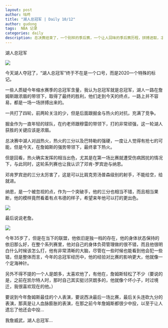 ```yaml
---
layout: post
author: 咕咚
title: "湖人总冠军 | Daily 10/12"
author: gudong
tags:  NBA 记录
categories: daily
description: 总决赛结束了，一个别样的季后赛，一个让人回味的季后赛历程，拼搏进取，才能不断向前。
---
```


湖人总冠军

![](https://cdn.jsdelivr.net/gh/maoruibin/assets@develop/2020/10/12/20201012220131636.jpg)

今天湖人夺冠了，“湖人总冠军”终于不在是一个口号，而是2020一个特殊的标记。

一些人质疑今年缩水赛季的总冠军含量，我认为总冠军就是总冠军，湖人一路在詹姆斯跟浓眉的带领下，取得了最终的胜利，他们走到今天的终点，一路上并不容易，都是一场一场拼搏出来的。

一共打了四轮，前两轮关注的少，但是后面跟掘金与热火的对抗，充满了竞争。

掘金作为一直年轻的球队，在约老师跟穆雷的带领下，打的非常顽强，这一轮湖人获胜的关键应该是浓眉。

总决赛中湖人对战热火，热火的三分以及巴特勒的强硬，一度让人觉得有抢七的可能，但是今天，在詹姆斯的强势带领下，最终拿下热火。

但是回看，热火确实发挥的相当出色，尤其是在第一场比赛就遭受伤病困扰的情况下，与此同时，这轮系列赛也让我认识了邓肯-罗宾逊与纳恩。

邓肯罗宾逊的三分太厉害了，这是可以比肩克劳汤普森级别的射手，不能给空，给就进。

纳恩，是一个被忽视的点，作为一个突破手，他的三分也相当不错，而且相当果断，他的模样竟然看着有点韦德的样子，希望来年他可以打的更出色。

![](https://i.niupic.com/images/2020/10/12/8RTn.jpg)

最后说说老詹。

![](https://cdn.jsdelivr.net/gh/maoruibin/assets@develop/2020/10/12/20201012220509020.jpg)

今年35岁了，但是在当下的联盟，他依旧是独一档的存在，他的身体状态保持的依旧那么好，在整个系列赛里，他对自己的身体负荷管理做的很不错，而且他很明白什么时候该怎么打，他有非常清晰的大脑，尽管在一些时候也能看到他会犯一些错，但是整体而言，今年的总冠军经历中，他的经验对比赛的影响更大，他就像一个定海神针。

另外不得不提的一个人是朗多，太喜欢他了，有他在，詹姆斯轻松了不少（要说的是，之前在凯尔特人时，那时自己其实挺讨厌朗多的，他就像个坏小子，时过境迁，我很喜欢现在的他。）

要说到今年詹姆斯最佳的个人表演，要说西决最后一场比赛，最后关头连砍九分的表演，那真是让人血脉膨胀的表演，在那之前今年詹姆斯都很少中投，以至于让人遗忘了他还会中投…

我詹威武，湖人总冠军…
